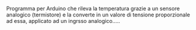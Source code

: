 Programma per Arduino che rileva la temperatura grazie a un sensore analogico (termistore) e la converte in un valore di tensione proporzionale ad essa, applicato ad un ingrsso analogico.....
